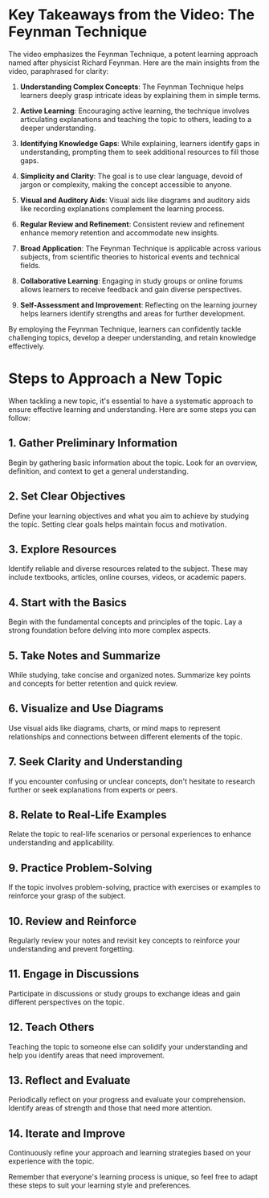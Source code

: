 # Key Takeaways from the Video: The Feynman Technique

The video emphasizes the Feynman Technique, a potent learning approach named after physicist Richard Feynman. Here are the main insights from the video, paraphrased for clarity:

1. **Understanding Complex Concepts**: The Feynman Technique helps learners deeply grasp intricate ideas by explaining them in simple terms.

2. **Active Learning**: Encouraging active learning, the technique involves articulating explanations and teaching the topic to others, leading to a deeper understanding.

3. **Identifying Knowledge Gaps**: While explaining, learners identify gaps in understanding, prompting them to seek additional resources to fill those gaps.

4. **Simplicity and Clarity**: The goal is to use clear language, devoid of jargon or complexity, making the concept accessible to anyone.

5. **Visual and Auditory Aids**: Visual aids like diagrams and auditory aids like recording explanations complement the learning process.

6. **Regular Review and Refinement**: Consistent review and refinement enhance memory retention and accommodate new insights.

7. **Broad Application**: The Feynman Technique is applicable across various subjects, from scientific theories to historical events and technical fields.

8. **Collaborative Learning**: Engaging in study groups or online forums allows learners to receive feedback and gain diverse perspectives.

9. **Self-Assessment and Improvement**: Reflecting on the learning journey helps learners identify strengths and areas for further development.

By employing the Feynman Technique, learners can confidently tackle challenging topics, develop a deeper understanding, and retain knowledge effectively.
# Steps to Approach a New Topic

When tackling a new topic, it's essential to have a systematic approach to ensure effective learning and understanding. Here are some steps you can follow:

## 1. **Gather Preliminary Information**
Begin by gathering basic information about the topic. Look for an overview, definition, and context to get a general understanding.

## 2. **Set Clear Objectives**
Define your learning objectives and what you aim to achieve by studying the topic. Setting clear goals helps maintain focus and motivation.

## 3. **Explore Resources**
Identify reliable and diverse resources related to the subject. These may include textbooks, articles, online courses, videos, or academic papers.

## 4. **Start with the Basics**
Begin with the fundamental concepts and principles of the topic. Lay a strong foundation before delving into more complex aspects.

## 5. **Take Notes and Summarize**
While studying, take concise and organized notes. Summarize key points and concepts for better retention and quick review.

## 6. **Visualize and Use Diagrams**
Use visual aids like diagrams, charts, or mind maps to represent relationships and connections between different elements of the topic.

## 7. **Seek Clarity and Understanding**
If you encounter confusing or unclear concepts, don't hesitate to research further or seek explanations from experts or peers.

## 8. **Relate to Real-Life Examples**
Relate the topic to real-life scenarios or personal experiences to enhance understanding and applicability.

## 9. **Practice Problem-Solving**
If the topic involves problem-solving, practice with exercises or examples to reinforce your grasp of the subject.

## 10. **Review and Reinforce**
Regularly review your notes and revisit key concepts to reinforce your understanding and prevent forgetting.

## 11. **Engage in Discussions**
Participate in discussions or study groups to exchange ideas and gain different perspectives on the topic.

## 12. **Teach Others**
Teaching the topic to someone else can solidify your understanding and help you identify areas that need improvement.

## 13. **Reflect and Evaluate**
Periodically reflect on your progress and evaluate your comprehension. Identify areas of strength and those that need more attention.

## 14. **Iterate and Improve**
Continuously refine your approach and learning strategies based on your experience with the topic.

Remember that everyone's learning process is unique, so feel free to adapt these steps to suit your learning style and preferences.
